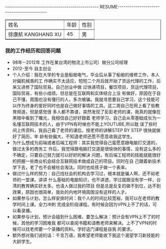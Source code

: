 <!DOCTYPE html>
<html>
<head>
        <meta charset="utf-8"></meta>
	<title>RESUME </title>
	<style type="text/css">
	</style>
</head>	
<body>
     <div class="title">----------------------------------------------- RESUME------------------------------------------</div>
	 <table border="1"width="1200" cellpadding="2"> 
	     <tr>
		     <td>姓名</td>
		     <td>年龄</td>
		     <td>性别</td>
		 </tr>
		 <tr>
		     <td>徐康航 KANGHANG XU</td>
			 <td>45</td>
			 <td>男</td>
		 </tr>	
	 </table>	      
	 <h3>我的工作经历和回答问题</h3>
	 <ul>
	     <li>98年--2012年 工作在某台湾的物流上市公司）做分公司经理</a></li>
		 <li>2012-至今 自主创业</li>
	 
</body>
<body>
	 <li>个人介绍：我在大学的专业是船舶电气，毕业后从事了船舶的维修工作，本人对偏机械类的工
	 作确实不太适应，短短二个月后就开始了货运代理的工作，后来又进修了国际贸易。自己创业中做
	 过快递项目，餐饮项目，货运代理项目，国际贸易，有些小成绩。但总是在互联网和实体结合上没
	 有做好，原因在于自己不懂，周围也没有懂行的人，多次被骗。我就寻思要自己学习，这个技能可
	 以作为终身的爱好同时也是自己做好事情的工具。这二周自己在网上看了些教育频道，但是感觉很
	 多人都不靠谱，突然发现了彭彭老师的课，我真的就像在黑暗中看到了曙光，我相信自己好好跟着
	 老师学习，自己会从零基础成长为一名懂互联网技术的人，由于VPN有时候也不能上YOUTUBE,所以耽
	 误了些时间上传资料，我自己看了老师的课后，按老师的讲解STEP BY STEP 很快就做好了简历，年
	 龄有些偏大，不知道老师还愿不愿意收我这学生。</li>
	 <li>为什么想成为前端或者后端工程师：其实我觉得自己蛮愿意跟电脑打交道的，做过太多的商务工
	 作后，我觉得跟电脑打交道是很愉快的事情，没有这么多的不确定，只要自己努力就可以好好的解决
	 问题，有后端工程师的技能就能很好的把握一些商业机会结合互联网技术做成自己的项目。同时在自
	 己跟着新技术学下去，老了也不会被社会淘汰。同时也给孩子做一个表率。</li>
	 <li>做过什么样的努力：自己找社会的机构去学习过，根本就是骗人啊，还不如老师的一堂课，讲讲
	 什么基础的电脑知识，也不讲透，学过就跟没有学一样，台湾的教育确实好太多。也请人做过我的项目
	 但是总是反复的做不到位，达不到效果，原因也很简单，我处的内地环境周围没有这样的人才。</li>
	 <li>如果参与计划，怎么样安排时间：我个人的时间比较宽裕，我可以在老师的教学时间上课。全力冲刺
	 完成全阶段课程。有时候会因为VPN上不了的话，可以看录播。</li>
	 <li> 如果参与计划，预计会碰到什么困难，要怎么解决：预计会有VPN上不了的时候，其他的学习困难我
	 都可以查阅书籍和请教老师来解决。上不了VPN的时候可以找老师要一个录播的资料。学好这门课程是自我
	 的要求。</li>
	 <li>额外想对我们说的话：千言万语，我希望老师能收下我这个渴望学习新技能的<span class="keyword">大龄学生</span>。<br/></li>
	 <div class="box"></div>
</body>	  
</html>	 
